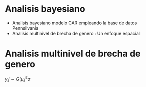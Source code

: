# Analisis bayesiano
* Analisis bayesiano modelo CAR empleando la base de datos Pennsilvania
* Analisis multinivel de brecha de genero : Un enfoque espacial

# Analisis multinivel de brecha de genero


$y_ij ∼ G(\mu_ij^{2}\sigma$
